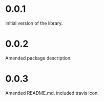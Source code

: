 # 0.0.1

Initial version of the library.

# 0.0.2

Amended package description.

# 0.0.3

Amended README.md, included travis icon.